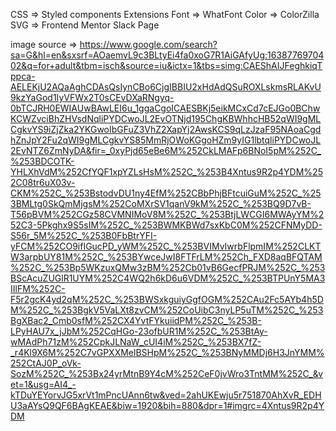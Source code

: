CSS => Styled components
Extensions
Font => WhatFont
Color => ColorZilla
SVG => Frontend Mentor Slack Page


image source => https://www.google.com/search?sa=G&hl=en&sxsrf=AOaemvL9c3BLtyEi4fa0xoG7R1AiGAfyUg:1638776970402&q=for+adult&tbm=isch&source=iu&ictx=1&tbs=simg:CAEShAIJFeghkiqTppca-AELEKjU2AQaAghCDAsQsIynCBo6CjgIBBIU2xHdAdQSuROXLskmsRLAKvU9kzYaGod1IyVFWx2T0sCEvDXaRNgyq-0bTCJRH0EWIAUwBAwLEI6u_1ggaCgoICAESBKj5eikMCxCd7cEJGo0BChwKCWZvciBhZHVsdNqliPYDCwoJL2EvOTNjd195ChgKBWhhcHB52qWI9gMLCgkvYS9iZjZka2YKGwoIbGFuZ3VhZ2XapYj2AwsKCS9qLzJzaF95NAoaCgdhZnJpY2Fu2qWI9gMLCgkvYS85MmRjOWoKGgoHZm9yIG1lbtqliPYDCwoJL2EvNTZ6ZmNyDA&fir=_0xyPjd65eBe6M%252CkLMAFp6BNoI5pM%252C_%253BDCOTK-YHLXhVdM%252CfYQF1xpYZLsHsM%252C_%253B4Xntus9R2p4YDM%252C08tr6uX03v-CKM%252C_%253BstodvDU1ny4EfM%252CBbPhjBFtcuiGuM%252C_%253BMLtg0SkQmMjgsM%252CoMXrSV1qanV9kM%252C_%253BQ9D7vB-T56pBVM%252CGz58CVMNIMoV8M%252C_%253BtjLWCGI6MWAyYM%252C3-5Pkghx9S5sIM%252C_%253BWMKBWd7sxKbC0M%252CFNMyDD-S56r_5M%252C_%253B0FbBtrYFI-yFCM%252CO9ifIGucPD_yWM%252C_%253BVIMvIwrbFlpmIM%252CLKTW3arpbUY81M%252C_%253BYwceJwI8FTFrLM%252Ch_FXD8aqBFQTAM%252C_%253Bp5WKzuxQMw3zBM%252Cb01vB6GecfPRJM%252C_%253BScAcuZUGlR1UYM%252C4WQ2h6kD6u6VDM%252C_%253BTPUnY5MA3IIlFM%252C-F5r2gcK4yd2qM%252C_%253BWSxkguiyGgfOGM%252CAu2Fc5AYb4h5DM%252C_%253BgkV5VaLXt8zvCM%252CoUibC3nyLP5uTM%252C_%253BgXBac2_Cmb0sfM%252CX4YvtFYkuiidPM%252C_%253B-LPyHAU7x_jJbM%252CqHGo-23ofbUR1M%252C_%253BtAy-wMAdPh71zM%252CpkJLNaW_cUI4iM%252C_%253BX7fZ-_r4Kl9X6M%252C7vGPXXMelBSHpM%252C_%253BNyMMDj6H3JnYMM%252CtAJ0P_oVk-SozM%252C_%253Bx24yrMtnB9Y4cM%252CeF0jvWro3TntMM%252C_&vet=1&usg=AI4_-kTDuYEYorvJG5xrVt1mPncUAnn6tw&ved=2ahUKEwju5r751870AhXvR_EDHU3aAYsQ9QF6BAgKEAE&biw=1920&bih=880&dpr=1#imgrc=4Xntus9R2p4YDM

